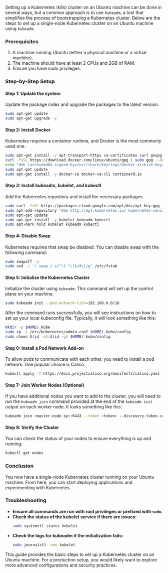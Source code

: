 Setting up a Kubernetes (k8s) cluster on an Ubuntu machine can be done in several ways, but a common approach is to use `kubeadm`, a tool that simplifies the process of bootstrapping a Kubernetes cluster. Below are the steps to set up a single-node Kubernetes cluster on an Ubuntu machine using `kubeadm`.

### Prerequisites
1. A machine running Ubuntu (either a physical machine or a virtual machine).
2. The machine should have at least 2 CPUs and 2GB of RAM.
3. Ensure you have sudo privileges.

### Step-by-Step Setup

#### Step 1: Update the system
Update the package index and upgrade the packages to the latest version.
```sh
sudo apt-get update
sudo apt-get upgrade -y
```

#### Step 2: Install Docker
Kubernetes requires a container runtime, and Docker is the most commonly used one.
```sh
sudo apt-get install -y apt-transport-https ca-certificates curl gnupg lsb-release
curl -fsSL https://download.docker.com/linux/ubuntu/gpg | sudo gpg --dearmor -o /usr/share/keyrings/docker-archive-keyring.gpg
echo "deb [arch=amd64 signed-by=/usr/share/keyrings/docker-archive-keyring.gpg] https://download.docker.com/linux/ubuntu $(lsb_release -cs) stable" | sudo tee /etc/apt/sources.list.d/docker.list > /dev/null
sudo apt-get update
sudo apt-get install -y docker-ce docker-ce-cli containerd.io
```

#### Step 3: Install kubeadm, kubelet, and kubectl
Add the Kubernetes repository and install the necessary packages.
```sh
sudo curl -fsSL https://packages.cloud.google.com/apt/doc/apt-key.gpg | sudo apt-key add -
sudo apt-add-repository "deb http://apt.kubernetes.io/ kubernetes-xenial main"
sudo apt-get update
sudo apt-get install -y kubelet kubeadm kubectl
sudo apt-mark hold kubelet kubeadm kubectl
```

#### Step 4: Disable Swap
Kubernetes requires that swap be disabled. You can disable swap with the following command:
```sh
sudo swapoff -a
sudo sed -i '/ swap / s/^\(.*\)$/#\1/g' /etc/fstab
```

#### Step 5: Initialize the Kubernetes Cluster
Initialize the cluster using `kubeadm`. This command will set up the control plane on your machine.
```sh
sudo kubeadm init --pod-network-cidr=192.168.0.0/16
```
After the command runs successfully, you will see instructions on how to set up your local kubeconfig file. Typically, it will look something like this:
```sh
mkdir -p $HOME/.kube
sudo cp -i /etc/kubernetes/admin.conf $HOME/.kube/config
sudo chown $(id -u):$(id -g) $HOME/.kube/config
```

#### Step 6: Install a Pod Network Add-on
To allow pods to communicate with each other, you need to install a pod network. One popular choice is Calico.
```sh
kubectl apply -f https://docs.projectcalico.org/manifests/calico.yaml
```

#### Step 7: Join Worker Nodes (Optional)
If you have additional nodes you want to add to the cluster, you will need to run the `kubeadm join` command provided at the end of the `kubeadm init` output on each worker node. It looks something like this:
```sh
kubeadm join <master-node-ip>:6443 --token <token> --discovery-token-ca-cert-hash sha256:<hash>
```

#### Step 8: Verify the Cluster
You can check the status of your nodes to ensure everything is up and running:
```sh
kubectl get nodes
```

### Conclusion
You now have a single-node Kubernetes cluster running on your Ubuntu machine. From here, you can start deploying applications and experimenting with Kubernetes.

### Troubleshooting
- **Ensure all commands are run with root privileges or prefixed with `sudo`.**
- **Check the status of the kubelet service if there are issues:**
  ```sh
  sudo systemctl status kubelet
  ```
- **Check the logs for kubeadm if the initialization fails:**
  ```sh
  sudo journalctl -xeu kubelet
  ```

This guide provides the basic steps to set up a Kubernetes cluster on an Ubuntu machine. For a production setup, you would likely want to explore more advanced configurations and security practices.
